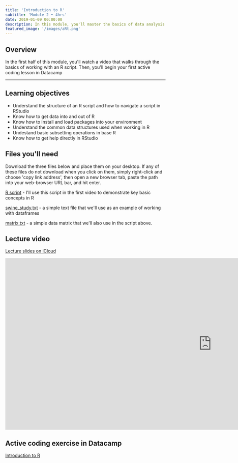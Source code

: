 ```yaml
---
title: 'Introduction to R'
subtitle: 'Module 2 • 4hrs'
date: 2019-01-09 00:00:00
description: In this module, you'll master the basics of data analysis in R, including working with vectors, lists, and data frames.  You'll also practice using R by working with real datasets.
featured_image: '/images/aRt.png'
---
```


## Overview

In the first half of this module, you'll watch a video that walks through the basics of working with an R script.  Then, you'll begin your first active coding lesson in Datacamp

---

## Learning objectives

* Understand the structure of an R script and how to navigate a script in RStudio
* Know how to get data into and out of R
* Know how to install and load packages into your environment
* Understand the common data structures used when working in R
* Undestand basic subsetting operations in base R
* Know how to get help directly in RStudio

## Files you'll need

Download the three files below and place them on your desktop.  If any of these files do not download when you click on them, simply right-click and choose 'copy link address', then open a new browser tab, paste the path into your web-browser URL bar, and hit enter.

[R script](https://drive.google.com/file/d/1ZWf_k9BPMRBVO6RGk00wdR4fNCW6O2CH/view?usp=sharing) - I'll use this script in the first video to demonstrate key basic concepts in R

[swine_study.txt](https://drive.google.com/file/d/1ZZjAObjSWVl6tNg0qu-pCEagsTAm6K2i/view?usp=sharing) - a simple text file that we'll use as an example of working with dataframes

[matrix.txt](https://drive.google.com/file/d/1ZV1rPgMVlNf1GULB-iQ_VRPbErPZ6_T9/view?usp=sharing) - a simple data matrix that we'll also use in the script above.


## Lecture video

[Lecture slides on iCloud](https://www.icloud.com/keynote/084BDHizLJHY4-G04OmHUiXfw#module%5F02%5FRbasics)

<iframe src="https://player.vimeo.com/video/848120605" width="1296" height="540" frameborder="0" allow="autoplay; fullscreen" allowfullscreen></iframe>


## Active coding exercise in Datacamp

[Introduction to R](https://www.datacamp.com/courses/free-introduction-to-r)

